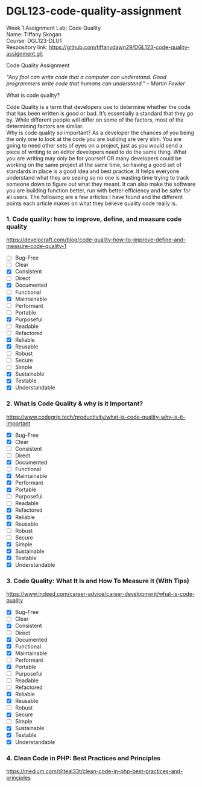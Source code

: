 # DGL123-code-quality-assignment  
Week 1 Assignment Lab: Code Quality  
Name: Tiffany Skogan  
Course: DGL123-DLU1  
Respository link: https://github.com/tiffanydawn29/DGL123-code-quality-assignment.git  


Code Quality Assignment  

*"Any fool can write code that a computer can understand. Good programmers write code that humans can understand." – Martin Fowler*  

What is code quality?  

Code Quality is a term that developers use to determine whether the code that has been written is good or bad. It’s essentially a standard that they go by.
While different people will differ on some of the factors, most of the determining factors are similar.  
Why is code quality so important?
As a developer the chances of you being the only one to look at the code you are building are very slim. You are going to need other sets of eyes on a project, just as you would send a piece of writing to an editor developers need to do the same thing. What you are writing may only be for yourself OR many developers could be working on the same project at the same time, so having a good set of standards in place is a good idea and best practice. It helps everyone understand what they are seeing so no one is wasting time trying to track someone down to figure out what they meant. It can also make the software you are building function better, run with better efficiency and be safer for all users.
The following are a few articles I have found and the different points each article makes on what they believe quality code really is.  


### 1. Code quality: how to improve, define, and measure code quality

https://develocraft.com/blog/code-quality-how-to-improve-define-and-measure-code-quality-1
- [ ]	Bug-Free
- [ ]	Clear
- [x]	Consistent
- [ ]	Direct
- [x]	Documented
- [ ]	Functional
- [x]	Maintainable
- [ ]	Performant
- [ ]	Portable
- [x]	Purposeful
- [ ]	Readable
- [ ]	Refactored
- [x]	Reliable
- [x]	Reusable
- [ ]	Robust
- [ ]	Secure
- [ ]	Simple
- [x]	Sustainable
- [x]	Testable
- [x]	Understandable

### 2. What is Code Quality & why is it Important?

https://www.codegrip.tech/productivity/what-is-code-quality-why-is-it-important
- [x]	Bug-Free
- [x]	Clear
- [ ]	Consistent
- [ ]	Direct
- [x]	Documented
- [ ]	Functional
- [x]	Maintainable
- [x]	Performant
- [x]	Portable
- [ ]	Purposeful
- [ ]	Readable
- [x]	Refactored
- [x]	Reliable
- [x]	Reusable
- [ ]	Robust
- [ ]	Secure
- [x]	Simple
- [x]	Sustainable
- [x]	Testable
- [x]	Understandable

### 3. Code Quality: What It Is and How To Measure It (With Tips)

https://www.indeed.com/career-advice/career-development/what-is-code-quality
- [x]	Bug-Free
- [ ]	Clear
- [x]	Consistent
- [ ]	Direct
- [x]	Documented
- [x]	Functional
- [x]	Maintainable
- [ ]	Performant
- [x]	Portable
- [ ]	Purposeful
- [ ]	Readable
- [ ]	Refactored
- [x]	Reliable
- [x]	Reusable
- [ ]	Robust
- [x]	Secure
- [ ]	Simple
- [x]	Sustainable
- [x]	Testable
- [x]	Understandable

### 4. Clean Code in PHP: Best Practices and Principles

https://medium.com/@teal33t/clean-code-in-php-best-practices-and-principles
